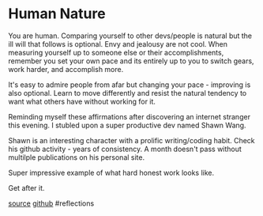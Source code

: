 # Human Nature 

You are human. Comparing yourself to other devs/people is natural but the ill will that follows is optional. Envy and jealousy are not cool. When measuring yourself up to someone else or their accomplishments, remember you set your own pace and its entirely up to you to switch gears, work harder, and accomplish more.

It's easy to admire people from afar but changing your pace - improving is also optional.  Learn to move differently and resist the natural tendency to want what others have without working for it. 

Reminding myself these affirmations after discovering an internet stranger this evening. 
I stubled upon a super productive dev named Shawn Wang. 

Shawn is an interesting character with a prolific writing/coding habit. Check his github activity - years of consistency. A month doesn't pass without multilple publications on his personal site. 

Super impressive example of what hard honest work looks like.

Get after it.

[source](https://www.swyx.io/about/) 
[github](https://github.com/sw-yx)
#reflections